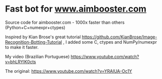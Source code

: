 # Fast bot for www.aimbooster.com
Source code for aimbooster.com - 1000x faster than others (Python+C+numexpr+ctypes)

Inspired by Kian Brose's great tutorial  https://github.com/KianBrose/Image-Recognition-Botting-Tutorial , 
I added some C, ctypes and NumPy/numexpr to make it faster. 

My video (Brazilian Portuguese)
https://www.youtube.com/watch?v=bhLRYlK0cts

The original:
https://www.youtube.com/watch?v=YRAIUA-Oc1Y
